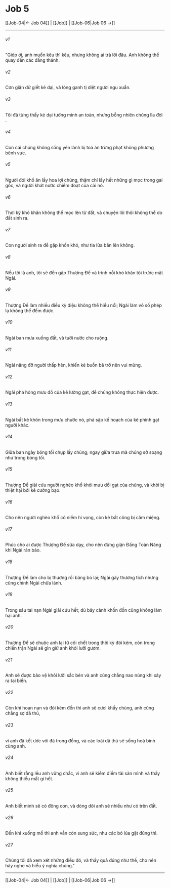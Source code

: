 # Job 5

[[Job-04|← Job 04]] | [[Job]] | [[Job-06|Job 06 →]]
***



###### v1 
"Gióp ơi, anh muốn kêu thì kêu, nhưng không ai trả lời đâu. Anh không thể quay đến các đấng thánh. 

###### v2 
Cơn giận dữ giết kẻ dại, và lòng ganh tị diệt người ngu xuẩn. 

###### v3 
Tôi đã từng thấy kẻ dại tưởng mình an toàn, nhưng bỗng nhiên chúng lìa đời . 

###### v4 
Con cái chúng không sống yên lành bị toà án trừng phạt không phương bênh vực. 

###### v5 
Người đói khổ ăn lấy hoa lợi chúng, thậm chí lấy hết những gì mọc trong gai gốc, và người khát nước chiếm đoạt của cải nó. 

###### v6 
Thời kỳ khó khăn không thể mọc lên từ đất, và chuyện lôi thôi không thể do đất sinh ra. 

###### v7 
Con người sinh ra để gặp khốn khó, như tia lửa bắn lên không. 

###### v8 
Nếu tôi là anh, tôi sẽ đến gặp Thượng Đế và trình nỗi khó khăn tôi trước mặt Ngài. 

###### v9 
Thượng Đế làm nhiều điều kỳ diệu không thể hiểu nổi; Ngài làm vô số phép lạ không thể đếm được. 

###### v10 
Ngài ban mưa xuống đất, và tưới nước cho ruộng. 

###### v11 
Ngài nâng đỡ người thấp hèn, khiến kẻ buồn bã trở nên vui mừng. 

###### v12 
Ngài phá hỏng mưu đồ của kẻ lường gạt, để chúng không thực hiện được. 

###### v13 
Ngài bắt kẻ khôn trong mưu chước nó, phá sập kế hoạch của kẻ phỉnh gạt người khác. 

###### v14 
Giữa ban ngày bóng tối chụp lấy chúng; ngay giữa trưa mà chúng sờ soạng như trong bóng tối. 

###### v15 
Thượng Đế giải cứu người nghèo khổ khỏi mưu dối gạt của chúng, và khỏi bị thiệt hại bởi kẻ cường bạo. 

###### v16 
Cho nên người nghèo khổ có niềm hi vọng, còn kẻ bất công bị câm miệng. 

###### v17 
Phúc cho ai được Thượng Đế sửa dạy, cho nên đừng giận Đấng Toàn Năng khi Ngài răn bảo. 

###### v18 
Thượng Đế làm cho bị thương rồi băng bó lại; Ngài gây thương tích nhưng cũng chính Ngài chữa lành. 

###### v19 
Trong sáu tai nạn Ngài giải cứu hết; dù bảy cảnh khốn đốn cũng không làm hại anh. 

###### v20 
Thượng Đế sẽ chuộc anh lại từ cõi chết trong thời kỳ đói kém, còn trong chiến trận Ngài sẽ gìn giữ anh khỏi lưỡi gươm. 

###### v21 
Anh sẽ được bảo vệ khỏi lưỡi sắc bén và anh cũng chẳng nao núng khi xảy ra tai biến. 

###### v22 
Còn khi hoạn nạn và đói kém đến thì anh sẽ cười khẩy chúng, anh cũng chẳng sợ dã thú, 

###### v23 
vì anh đã kết ước với đá trong đồng, và các loài dã thú sẽ sống hoà bình cùng anh. 

###### v24 
Anh biết rằng lều anh vững chắc, vì anh sẽ kiểm điểm tài sản mình và thấy không thiếu mất gì hết. 

###### v25 
Anh biết mình sẽ có đông con, và dòng dõi anh sẽ nhiều như cỏ trên đất. 

###### v26 
Đến khi xuống mồ thì anh vẫn còn sung sức, như các bó lúa gặt đúng thì. 

###### v27 
Chúng tôi đã xem xét những điều đó, và thấy quả đúng như thế, cho nên hãy nghe và hiểu ý nghĩa chúng."

***
[[Job-04|← Job 04]] | [[Job]] | [[Job-06|Job 06 →]]
